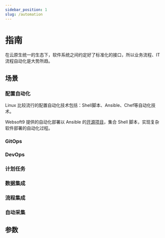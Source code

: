 ```yaml
---
sidebar_position: 1
slug: /automation
---
```


# 指南

在云原生统一的生态下，软件系统之间约定好了标准化的接口，所以业务流程、IT流程自动化是大势所趋。  

## 场景

### 配置自动化

Linux 比较流行的配置自动化技术包括：Shell脚本、Ansible、Chef等自动化技术。

Websoft9 提供的自动化部署以 Ansible 的[开源项目](https://github.com/Websoft9?q=ansible&type=all&language=&sort=)，集合 Shell 脚本，实现复杂软件部署的自动化过程。

### GitOps

### DevOps

### 计划任务

### 数据集成

### 流程集成

### 自动采集


## 参数